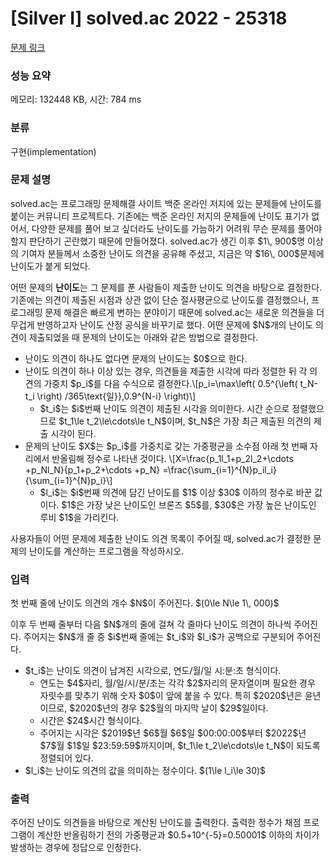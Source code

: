 # [Silver I] solved.ac 2022 - 25318 

[문제 링크](https://www.acmicpc.net/problem/25318) 

### 성능 요약

메모리: 132448 KB, 시간: 784 ms

### 분류

구현(implementation)

### 문제 설명

<p>solved.ac는 프로그래밍 문제해결 사이트 백준 온라인 저지에 있는 문제들에 난이도를 붙이는 커뮤니티 프로젝트다. 기존에는 백준 온라인 저지의 문제들에 난이도 표기가 없어서, 다양한 문제를 풀어 보고 싶더라도 난이도를 가늠하기 어려워 무슨 문제를 풀어야 할지 판단하기 곤란했기 때문에 만들어졌다. solved.ac가 생긴 이후 $1\, 900$명 이상의 기여자 분들께서 소중한 난이도 의견을 공유해 주셨고, 지금은 약 $16\, 000$문제에 난이도가 붙게 되었다.</p>

<p>어떤 문제의 <strong><span>난이도</span></strong>는 그 문제를 푼 사람들이 제출한 난이도 의견을 바탕으로 결정한다. 기존에는 의견이 제출된 시점과 상관 없이 단순 절사평균으로 난이도를 결정했으나, 프로그래밍 문제 해결은 빠르게 변하는 분야이기 때문에 solved.ac는 새로운 의견들을 더 무겁게 반영하고자 난이도 산정 공식을 바꾸기로 했다. 어떤 문제에 $N$개의 난이도 의견이 제출되었을 때 문제의 난이도는 아래와 같은 방법으로 결정한다.</p>

<ul>
	<li>난이도 의견이 하나도 없다면 문제의 난이도는 $0$으로 한다.</li>
	<li>난이도 의견이 하나 이상 있는 경우, 의견들을 제출한 시각에 따라 정렬한 뒤 각 의견의 가중치 $p_i$를 다음 수식으로 결정한다.\[p_i=\max\left( 0.5^{\left( t_N-t_i \right) /365\text{일}},0.9^{N-i} \right)\]
	<ul>
		<li>$t_i$는 $i$번째 난이도 의견이 제출된 시각을 의미한다. 시간 순으로 정렬했으므로 $t_1\le t_2\le\cdots\le t_N$이며, $t_N$은 가장 최근 제출된 의견의 제출 시각이 된다.</li>
	</ul>
	</li>
	<li>문제의 난이도 $X$는 $p_i$를 가중치로 갖는 가중평균을 소수점 아래 첫 번째 자리에서 반올림해 정수로 나타낸 것이다. \[X=\frac{p_1l_1+p_2l_2+\cdots +p_Nl_N}{p_1+p_2+\cdots +p_N} =\frac{\sum_{i=1}^{N}p_il_i}{\sum_{i=1}^{N}p_i}\]
	<ul>
		<li>$l_i$는 $i$번째 의견에 담긴 난이도를 $1$ 이상 $30$ 이하의 정수로 바꾼 값이다. $1$은 가장 낮은 난이도인 브론즈 $5$를, $30$은 가장 높은 난이도인 루비 $1$을 가리킨다.</li>
	</ul>
	</li>
</ul>

<p>사용자들이 어떤 문제에 제출한 난이도 의견 목록이 주어질 때, solved.ac가 결정한 문제의 난이도를 계산하는 프로그램을 작성하시오.</p>

### 입력 

 <p>첫 번째 줄에 난이도 의견의 개수 $N$이 주어진다. $(0\le N\le 1\, 000)$</p>

<p>이후 두 번째 줄부터 다음 $N$개의 줄에 걸쳐 각 줄마다 난이도 의견이 하나씩 주어진다. 주어지는 $N$개 줄 중 $i$번째 줄에는 $t_i$와 $l_i$가 공백으로 구분되어 주어진다.</p>

<ul>
	<li>$t_i$는 난이도 의견이 남겨진 시각으로, 연도/월/일 시:분:초 형식이다.
	<ul>
		<li>연도는 $4$자리, 월/일/시/분/초는 각각 $2$자리의 문자열이며 필요한 경우 자릿수를 맞추기 위해 숫자 $0$이 앞에 붙을 수 있다. 특히 $2020$년은 윤년이므로, $2020$년의 경우 $2$월의 마지막 날이 $29$일이다.</li>
		<li>시간은 $24$시간 형식이다.</li>
		<li>주어지는 시각은 $2019$년 $6$월 $6$일 $00:00:00$부터 $2022$년 $7$월 $1$일 $23:59:59$까지이며, $t_1\le t_2\le\cdots\le t_N$이 되도록 정렬되어 있다.</li>
	</ul>
	</li>
	<li>$l_i$는 난이도 의견의 값을 의미하는 정수이다. $(1\le l_i\le 30)$</li>
</ul>

### 출력 

 <p>주어진 난이도 의견들을 바탕으로 계산된 난이도를 출력한다. 출력한 정수가 채점 프로그램이 계산한 반올림하기 전의 가중평균과 $0.5+10^{-5}=0.50001$ 이하의 차이가 발생하는 경우에 정답으로 인정한다.</p>

